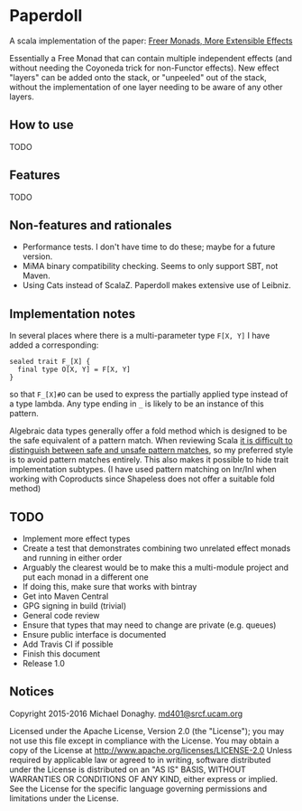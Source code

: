 # Paperdoll

A scala implementation of the paper:
[Freer Monads, More Extensible Effects](http://okmij.org/ftp/Haskell/extensible/more.pdf)

Essentially a Free Monad that can contain multiple independent effects
(and without needing the Coyoneda trick for non-Functor effects).
New effect "layers" can be added onto the stack, or "unpeeled"
out of the stack, without the implementation of one layer needing to
be aware of any other layers.

## How to use

TODO

## Features

TODO

## Non-features and rationales

 * Performance tests. I don't have time to do these; maybe for a future version.
 * MiMA binary compatibility checking. Seems to only support SBT, not Maven.
 * Using Cats instead of ScalaZ. Paperdoll makes extensive use of Leibniz. 

## Implementation notes

In several places where there is a multi-parameter type `F[X, Y]`
I have added a corresponding:

    sealed trait F_[X] {
      final type O[X, Y] = F[X, Y]
    }

so that `F_[X]#O` can be used to express the partially applied type
instead of a type lambda. Any type ending in `_` is likely to be
an instance of this pattern.

Algebraic data types generally offer a fold method which is designed
to be the safe equivalent of a pattern match. When reviewing Scala
[it is difficult to distinguish between safe and unsafe pattern matches](http://typelevel.org/blog/2014/11/10/why_is_adt_pattern_matching_allowed.html),
so my preferred style is to avoid pattern matches entirely.
This also makes it possible to hide trait implementation subtypes.
(I have used pattern matching on Inr/Inl when working with Coproducts
since Shapeless does not offer a suitable fold method)

## TODO

 * Implement more effect types
 * Create a test that demonstrates combining two unrelated effect monads and running in either order
  * Arguably the clearest would be to make this a multi-module project and put each monad in a different one
  * If doing this, make sure that works with bintray
 * Get into Maven Central
  * GPG signing in build (trivial)
 * General code review
  * Ensure that types that may need to change are private (e.g. queues)
  * Ensure public interface is documented
 * Add Travis CI if possible
 * Finish this document
 * Release 1.0
  
## Notices

Copyright 2015-2016 Michael Donaghy. md401@srcf.ucam.org

Licensed under the Apache License, Version 2.0 (the "License");
you may not use this file except in compliance with the License.
You may obtain a copy of the License at
http://www.apache.org/licenses/LICENSE-2.0
Unless required by applicable law or agreed to in writing,
software distributed under the License is distributed on an
"AS IS" BASIS, WITHOUT WARRANTIES OR CONDITIONS OF ANY KIND,
either express or implied. See the License for the specific
language governing permissions and limitations under the License.
